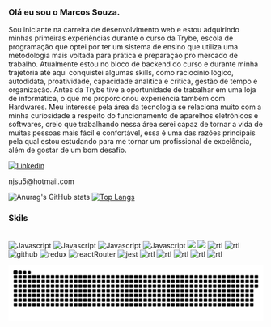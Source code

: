 ### Olá eu sou o Marcos Souza.

Sou iniciante na carreira de desenvolvimento web e estou adquirindo minhas primeiras experiências durante o curso da Trybe, escola de programação que optei por ter um sistema de ensino que utiliza uma metodologia mais voltada para prática e preparação pro mercado de trabalho. Atualmente estou no bloco de backend do curso e durante minha trajetória até aqui conquistei algumas skills, como raciocínio lógico, autodidata, proatividade, capacidade analítica e critica, gestão de tempo e organização. Antes da Trybe tive a oportunidade de trabalhar em uma loja de informática, o que me proporcionou experiência também com Hardwares. Meu interesse pela área da tecnologia se relaciona muito com a minha curiosidade a respeito do funcionamento de aparelhos eletrônicos e softwares, creio que trabalhando nessa área serei capaz de tornar a vida de muitas pessoas mais fácil e confortável, essa é uma das razões principais pela qual estou estudando para me tornar um profissional de excelência, além de gostar de um bom desafio.

[![Linkedin](https://img.shields.io/badge/LinkedIn-0077B5?style=for-the-badge&logo=linkedin&logoColor=white)](https://www.linkedin.com/in/marcos-souza-a298a9209/)
<p>njsu5@hotmail.com</p>


![Anurag's GitHub stats](https://github-readme-stats.vercel.app/api?username=marcos2872&show_icons=true&theme=dark)
[![Top Langs](https://github-readme-stats.vercel.app/api/top-langs/?username=marcos2872&show_icons=true&theme=dark)](https://github.com/marcos2872/github-readme-stats)


### Skils

<div style="display: inline_block"><br/>
 <img  alt="Javascript" src="https://img.shields.io/badge/JavaScript-F7DF1E?style=for-the-badge&logo=javascript&logoColor=black">
 <img  alt="Javascript" src="https://img.shields.io/badge/HTML5-E34F26?style=for-the-badge&logo=html5&logoColor=white">
 <img  alt="Javascript" src="https://img.shields.io/badge/CSS3-1572B6?style=for-the-badge&logo=css3&logoColor=white">
 <image alineg=center alt="Javascript" src="https://img.shields.io/badge/React-20232A?style=for-the-badge&logo=react&logoColor=61DAFB" />
 <image src="https://img.shields.io/badge/Linux-FCC624?style=for-the-badge&logo=linux&logoColor=black" />
 <image src="https://img.shields.io/badge/Tailwind_CSS-38B2AC?style=for-the-badge&logo=tailwind-css&logoColor=white" />
 <img  alt="rtl" src="https://img.shields.io/badge/styled--components-DB7093?style=for-the-badge&logo=styled-components&logoColor=white">
 <img  alt="rtl" src="https://img.shields.io/badge/Material--UI-0081CB?style=for-the-badge&logo=material-ui&logoColor=white">
 <img  alt="github" src="https://img.shields.io/badge/GitHub-100000?style=for-the-badge&logo=github&logoColor=white">
 <img  alt="redux" src="https://img.shields.io/badge/Redux-593D88?style=for-the-badge&logo=redux&logoColor=white">
 <img  alt="reactRouter" src="https://img.shields.io/badge/React_Router-CA4245?style=for-the-badge&logo=react-router&logoColor=white">
 <img  alt="jest" src="https://img.shields.io/badge/Jest-323330?style=for-the-badge&logo=Jest&logoColor=white">
 <img  alt="rtl" src="https://img.shields.io/badge/testing%20library-323330?style=for-the-badge&logo=testing-library&logoColor=red">
 <img  alt="rtl" src="https://img.shields.io/badge/Node.js-43853D?style=for-the-badge&logo=node.js&logoColor=white">
 <img  alt="rtl" src="https://img.shields.io/badge/MySQL-005C84?style=for-the-badge&logo=mysql&logoColor=white">
 <img  alt="rtl" src="https://img.shields.io/badge/docker-%230db7ed.svg?style=for-the-badge&logo=docker&logoColor=white">
 <img  alt="rtl" src="https://img.shields.io/badge/ESLint-4B3263?style=for-the-badge&logo=eslint&logoColor=white">
 
 </div>
  
![snake svg](https://github.com/marcos2872/marcos2872/blob/output/github-contribution-grid-snake.svg)
